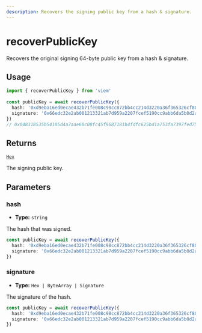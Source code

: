 ```yaml
---
description: Recovers the signing public key from a hash & signature.
---
```


# recoverPublicKey

Recovers the original signing 64-byte public key from a hash & signature.

## Usage

```ts [example.ts]
import { recoverPublicKey } from 'viem'
 
const publicKey = await recoverPublicKey({
  hash: '0xd9eba16ed0ecae432b71fe008c98cc872bb4cc214d3220a36f365326cf807d68',
  signature: '0x66edc32e2ab001213321ab7d959a2207fcef5190cc9abb6da5b0d2a8a9af2d4d2b0700e2c317c4106f337fd934fbbb0bf62efc8811a78603b33a8265d3b8f8cb1c'
})
// 0x048318535b54105d4a7aae60c08fc45f9687181b4fdfc625bd1a753fa7397fed753547f11ca8696646f2f3acb08e31016afac23e630c5d11f59f61fef57b0d2aa5
```

## Returns

[`Hex`](/docs/glossary/types#hex)

The signing public key.

## Parameters

### hash

- **Type:** `string`

The hash that was signed.

```ts
const publicKey = await recoverPublicKey({ 
  hash: '0xd9eba16ed0ecae432b71fe008c98cc872bb4cc214d3220a36f365326cf807d68', // [!code focus]
  signature: '0x66edc32e2ab001213321ab7d959a2207fcef5190cc9abb6da5b0d2a8a9af2d4d2b0700e2c317c4106f337fd934fbbb0bf62efc8811a78603b33a8265d3b8f8cb1c'
})
```

### signature

- **Type:** `Hex | ByteArray | Signature`

The signature of the hash.

```ts
const publicKey = await recoverPublicKey({ 
  hash: '0xd9eba16ed0ecae432b71fe008c98cc872bb4cc214d3220a36f365326cf807d68',
  signature: '0x66edc32e2ab001213321ab7d959a2207fcef5190cc9abb6da5b0d2a8a9af2d4d2b0700e2c317c4106f337fd934fbbb0bf62efc8811a78603b33a8265d3b8f8cb1c' // [!code focus]
})
```
